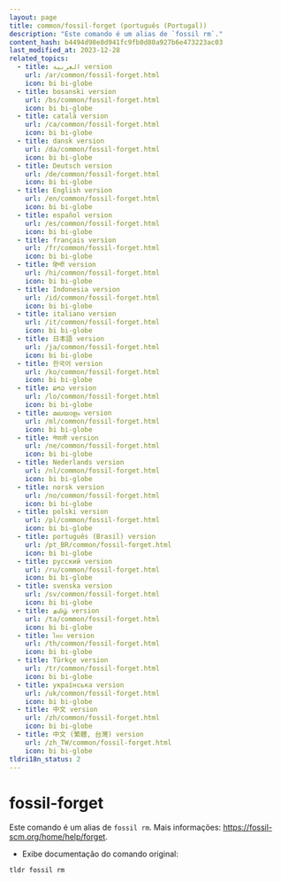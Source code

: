 ```yaml
---
layout: page
title: common/fossil-forget (português (Portugal))
description: "Este comando é um alias de `fossil rm`."
content_hash: b4494d98e8d941fc9fb0d80a927b6e473223ac03
last_modified_at: 2023-12-28
related_topics:
  - title: العربية version
    url: /ar/common/fossil-forget.html
    icon: bi bi-globe
  - title: bosanski version
    url: /bs/common/fossil-forget.html
    icon: bi bi-globe
  - title: català version
    url: /ca/common/fossil-forget.html
    icon: bi bi-globe
  - title: dansk version
    url: /da/common/fossil-forget.html
    icon: bi bi-globe
  - title: Deutsch version
    url: /de/common/fossil-forget.html
    icon: bi bi-globe
  - title: English version
    url: /en/common/fossil-forget.html
    icon: bi bi-globe
  - title: español version
    url: /es/common/fossil-forget.html
    icon: bi bi-globe
  - title: français version
    url: /fr/common/fossil-forget.html
    icon: bi bi-globe
  - title: हिन्दी version
    url: /hi/common/fossil-forget.html
    icon: bi bi-globe
  - title: Indonesia version
    url: /id/common/fossil-forget.html
    icon: bi bi-globe
  - title: italiano version
    url: /it/common/fossil-forget.html
    icon: bi bi-globe
  - title: 日本語 version
    url: /ja/common/fossil-forget.html
    icon: bi bi-globe
  - title: 한국어 version
    url: /ko/common/fossil-forget.html
    icon: bi bi-globe
  - title: ລາວ version
    url: /lo/common/fossil-forget.html
    icon: bi bi-globe
  - title: മലയാളം version
    url: /ml/common/fossil-forget.html
    icon: bi bi-globe
  - title: नेपाली version
    url: /ne/common/fossil-forget.html
    icon: bi bi-globe
  - title: Nederlands version
    url: /nl/common/fossil-forget.html
    icon: bi bi-globe
  - title: norsk version
    url: /no/common/fossil-forget.html
    icon: bi bi-globe
  - title: polski version
    url: /pl/common/fossil-forget.html
    icon: bi bi-globe
  - title: português (Brasil) version
    url: /pt_BR/common/fossil-forget.html
    icon: bi bi-globe
  - title: русский version
    url: /ru/common/fossil-forget.html
    icon: bi bi-globe
  - title: svenska version
    url: /sv/common/fossil-forget.html
    icon: bi bi-globe
  - title: தமிழ் version
    url: /ta/common/fossil-forget.html
    icon: bi bi-globe
  - title: ไทย version
    url: /th/common/fossil-forget.html
    icon: bi bi-globe
  - title: Türkçe version
    url: /tr/common/fossil-forget.html
    icon: bi bi-globe
  - title: українська version
    url: /uk/common/fossil-forget.html
    icon: bi bi-globe
  - title: 中文 version
    url: /zh/common/fossil-forget.html
    icon: bi bi-globe
  - title: 中文 (繁體, 台灣) version
    url: /zh_TW/common/fossil-forget.html
    icon: bi bi-globe
tldri18n_status: 2
---
```

# fossil-forget

Este comando é um alias de `fossil rm`.
Mais informações: <https://fossil-scm.org/home/help/forget>.

- Exibe documentação do comando original:

`tldr fossil rm`
